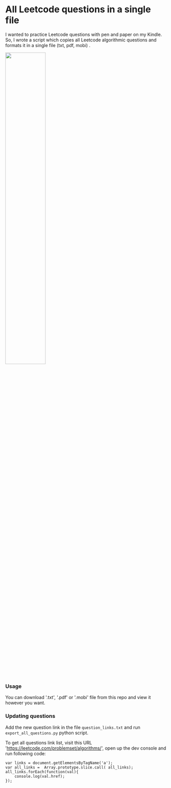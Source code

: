 # All Leetcode questions in a single file


I wanted to practice Leetcode questions with pen and paper on my Kindle. 
So, I wrote a script which copies all Leetcode algorithmic questions and formats it in a single file (txt, pdf, mobi) .

<img height="50%" width="50%" src= "https://pbs.twimg.com/media/C8bVGM-U0AA8ogx.jpg"/>


### Usage

You can  download '.txt', '.pdf' or '.mobi' file from this repo and view it however you want. 

### Updating questions

Add the new question link in the file `question_links.txt` and run `export_all_questions.py` python script. 

To get all questions link list, visit this URL 'https://leetcode.com/problemset/algorithms/', open up the dev console and run following code:


```
var links = document.getElementsByTagName('a');
var all_links =  Array.prototype.slice.call( all_links);
all_links.forEach(function(val){
    console.log(val.href);
});
```
